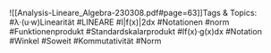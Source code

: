 
![[Analysis-Lineare_Algebra-230308.pdf#page=63]]Tags & Topics:
   #λ·(u·w)Linearität
   #LINEARE
   #I|f(x)|2dx
   #Notationen
   #norm
   #Funktionenprodukt
   #Standardskalarprodukt
   #If(x)·g(x)dx
   #Notation
   #Winkel
   #Soweit
   #Kommutativität
   #Norm